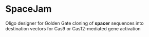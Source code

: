 # SpaceJam
Oligo designer for Golden Gate cloning of **spacer** sequences into destination vectors for Cas9 or Cas12-mediated gene activation
